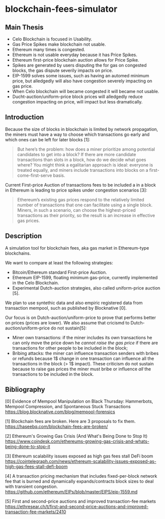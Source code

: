 # blockchain-fees-simulator

## Main Thesis

 - Celo Blockchain is focused in Usability.
 - Gas Price Spikes make blockchain not usable.
 - Ethereum many times is congested.
 - Ethereum is not usable everyday because it has Price Spikes.
 - Ethereum first-price blockchain auction allows for Price Spike.
 - Spikes are generated by users disputing the for gas on congested blocks, the gas dispute severily impacts on price.
 - EIP-1599 solves some issues, such as having an automed minimum price, but alledgedly will also have congestion severely impacting on gas price.
 - When Celo blockchain will became congested it will became not usable.
 - Ducht-auction/uniform-price block prices will alledgedly reduce congestion impacting on price, will impact but less dramatically.
 
## Introduction

Because the size of blocks in blockchain is limited by network propagation, the miners must have a way to choose which transactions go early and which ones can be left for later blocks [1]:

> But here’s the problem: how does a miner prioritize among potential candidates to get into a block? If there are more candidate transactions than slots in a block, how do we decide what goes where? You might think a egalitarian approach is ideal: everyone is treated equally, and miners include transactions into blocks on a first-come-first-serve basis.

Current First-price Auction of transactions fees to be included a in a block in Ethereum is leading to price spikes under congestion scenarios [3]:

> Ethereum’s existing gas prices respond to the relatively limited number of transactions that one can facilitate using a single block. Miners, in such a scenario, can choose the highest-priced transactions as their priority, so the result is an increase in effective gas prices.

## Description

A simulation tool for blockchain fees, aka gas market in Ethereum-type blockchains.

We want to compare at least the following strategies:

 - Bitcoin/Ethereum standard First-price Auction.
 - Ethereum EIP-1599, floating minimum gas-price, currently implemented in the Celo Blockchain.
 - Experimental Dutch-auction strategies, also called uniform-price auction [5].
 
We plan to use syntethic data and also empiric registered data from transaction mempool, such as published by Blocknative [0].

Our focus is on Dutch-auction/uniform-price to prove that performs better on prices (prices are lower). We also assume that cricismd to Dutch-auction/uniform-price do not sustain[5]:

 - Miner own transactions: if the miner includes its own transactions he can only move the price down he *cannot raise the gas price* if there are transactions for other people to be included in the block;
 - Bribing attacks: the miner can influence transaction senders with bribes or refunds because 1$ change in one transaction can influence all the transactions in the block (> 1$ impact). These criticism do not sustain because to raise gas prices the miner must bribe or influence *all* the transactions to be included in the block.

## Bibliography

[0] Evidence of Mempool Manipulation on Black Thursday: Hammerbots, Mempool Compression, and Spontaneous Stuck Transactions https://blog.blocknative.com/blog/mempool-forensics

[1] Blockchain fees are broken. Here are 3 proposals to fix them. https://haseebq.com/blockchain-fees-are-broken/

[2] Ethereum's Growing Gas Crisis (And What's Being Done to Stop It) https://www.coindesk.com/ethereums-growing-gas-crisis-and-whats-being-done-to-stop-it

[3] Ethereum scalability issues exposed as high gas fees stall DeFi boom https://cointelegraph.com/news/ethereum-scalability-issues-exposed-as-high-gas-fees-stall-defi-boom

[4] A transaction pricing mechanism that includes fixed-per-block network fee that is burned and dynamically expands/contracts block sizes to deal with transient congestion. https://github.com/ethereum/EIPs/blob/master/EIPS/eip-1559.md

[5] First and second-price auctions and improved transaction-fee markets https://ethresear.ch/t/first-and-second-price-auctions-and-improved-transaction-fee-markets/2410
